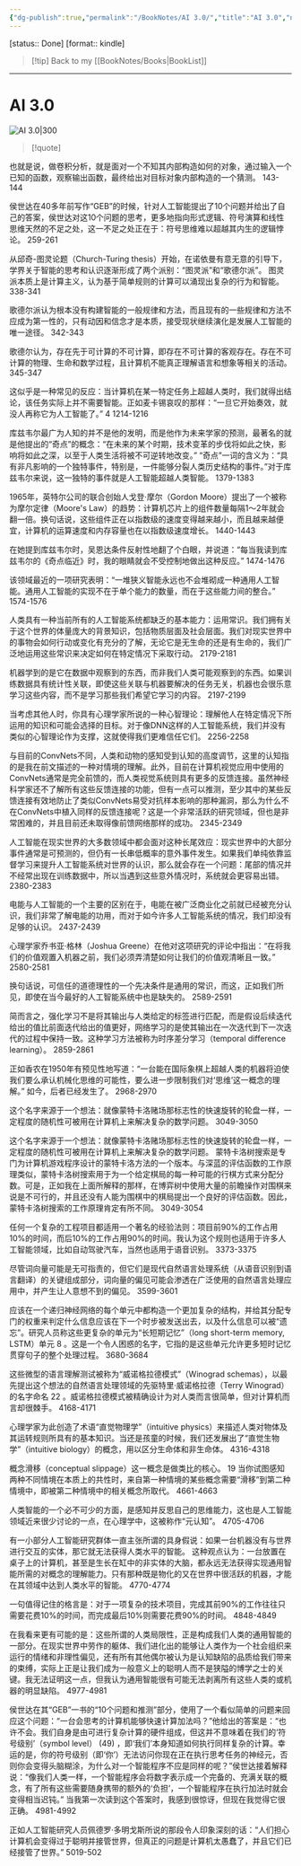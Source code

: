 ```yaml
---
{"dg-publish":true,"permalink":"/BookNotes/AI 3.0/","title":"AI 3.0","noteIcon":""}
---
```


[status:: Done]
[format:: kindle]

>[!tip] Back to my [[BookNotes/Books\|BookList]]

---
# AI 3.0

![AI 3.0|300](https://img9.doubanio.com/view/subject/l/public/s33836475.jpg)

>[!quote]


也就是说，做卷积分析，就是面对一个不知其内部构造如何的对象，通过输入一个已知的函数，观察输出函数，最终给出对目标对象内部构造的一个猜测。
 143-144   
 
侯世达在40多年前写作“GEB”的时候，针对人工智能提出了10个问题并给出了自己的答案，侯世达对这10个问题的思考，更多地指向形式逻辑、符号演算和线性思维天然的不足之处，这一不足之处正在于：符号思维难以超越其内生的逻辑悖论。
 259-261   
 
从邱奇-图灵论题（Church-Turing thesis）开始，在诺依曼有意无意的引导下，学界关于智能的思考和认识逐渐形成了两个派别：“图灵派”和“歌德尔派”。 图灵派本质上是计算主义，认为基于简单规则的计算可以涌现出复杂的行为和智能。
 338-341   
 
歌德尔派认为根本没有构建智能的一般规律和方法，而且现有的一些规律和方法不应成为第一性的，只有动因和信念才是本质，接受现状继续演化是发展人工智能的唯一途径。
 342-343   
 
歌德尔认为，存在先于可计算的不可计算，即存在不可计算的客观存在。存在不可计算的物理、生命和数学过程，且计算机不能真正理解语言和想象等相关的活动。
 345-347   
 
这似乎是一种常见的反应：当计算机在某一特定任务上超越人类时，我们就得出结论，该任务实际上并不需要智能。正如麦卡锡哀叹的那样：“一旦它开始奏效，就没人再称它为人工智能了。” 4
 1214-1216   
 
库兹韦尔最广为人知的并不是他的发明，而是他作为未来学家的预测，最著名的就是他提出的“奇点”的概念：“在未来的某个时期，技术变革的步伐将如此之快，影响将如此之深，以至于人类生活将被不可逆转地改变。” “奇点”一词的含义为：“具有非凡影响的一个独特事件，特别是，一件能够分裂人类历史结构的事件。”对于库兹韦尔来说，这一独特的事件就是人工智能超越人类智能。
 1379-1383   
 
1965年，英特尔公司的联合创始人戈登·摩尔（Gordon Moore）提出了一个被称为摩尔定律（Moore's Law）的趋势：计算机芯片上的组件数量每隔1～2年就会翻一倍。换句话说，这些组件正在以指数级的速度变得越来越小，而且越来越便宜，计算机的运算速度和内存容量也在以指数级速度增长。
 1440-1443   
 
在她提到库兹韦尔时，吴恩达条件反射性地翻了个白眼，并说道：“每当我读到库兹韦尔的《奇点临近》时，我的眼睛就会不受控制地做出这种反应。”
 1474-1476   
 
该领域最近的一项研究表明：“一堆狭义智能永远也不会堆砌成一种通用人工智能。通用人工智能的实现不在于单个能力的数量，而在于这些能力间的整合。”
 1574-1576   
 
人类具有一种当前所有的人工智能系统都缺乏的基本能力：运用常识。我们拥有关于这个世界的体量庞大的背景知识，包括物质层面及社会层面。我们对现实世界中的事物会如何行动或变化有充分的了解，无论它是无生命的还是有生命的，我们广泛地运用这些常识来决定如何在特定情况下采取行动。
 2179-2181   

机器学到的是它在数据中观察到的东西，而非我们人类可能观察到的东西。如果训练数据具有统计性关联，即使这些关联与机器要解决的任务无关，机器也会很乐意学习这些内容，而不是学习那些我们希望它学习的内容。
 2197-2199   
 
当考虑其他人时，你具有心理学家所说的一种心智理论：理解他人在特定情况下所运用的知识和可能会选择的目标。对于像DNN这样的人工智能系统，我们并没有类似的心智理论作为支撑，这就使得我们更难信任它们。
 2256-2258   
 
与目前的ConvNets不同，人类和动物的感知受到认知的高度调节，这里的认知指的是我在前文描述的一种对情境的理解。此外，目前在计算机视觉应用中使用的ConvNets通常是完全前馈的，而人类视觉系统则具有更多的反馈连接。虽然神经科学家还不了解所有这些反馈连接的功能，但有一点可以推测，至少其中的某些反馈连接有效地防止了类似ConvNets易受对抗样本影响的那种漏洞，那么为什么不在ConvNets中植入同样的反馈连接呢？这是一个非常活跃的研究领域，但也是非常困难的，并且目前还未取得像前馈网络那样的成功。
 2345-2349   
 
人工智能在现实世界的大多数领域中都会面对这种长尾效应：现实世界中的大部分事件通常是可预测的，但仍有一长串低概率的意外事件发生。如果我们单纯依靠监督学习来提升人工智能系统对世界的认识，那么就会存在一个问题：尾部的情况并不经常出现在训练数据中，所以当遇到这些意外情况时，系统就会更容易出错。
 2380-2383   
 
电能与人工智能的一个主要的区别在于，电能在被广泛商业化之前就已经被充分认识，我们非常了解电能的功用，而对于如今许多人工智能系统的情况，我们却没有足够的认识。
 2437-2439   
 
心理学家乔书亚·格林（Joshua Greene）在他对这项研究的评论中指出：“在将我们的价值观置入机器之前，我们必须弄清楚如何让我们的价值观清晰且一致。”
 2580-2581   
 
换句话说，可信任的道德理性的一个先决条件是通用的常识，而这，正如我们所见，即使在当今最好的人工智能系统中也是缺失的。
 2589-2591   
 
简而言之，强化学习不是将其输出与人类给定的标签进行匹配，而是假设后续迭代给出的值比前面迭代给出的值更好，网络学习的是使其输出在一次迭代到下一次迭代的过程中保持一致。这种学习方法被称为时序差分学习（temporal difference learning）。
 2859-2861   
 
正如香农在1950年有预见性地写道：“一台能在国际象棋上超越人类的机器将迫使我们要么承认机械化思维的可能性，要么进一步限制我们对‘思维’这一概念的理解。” 如今，后者已经发生了。
 2968-2970   
 
这个名字来源于一个想法：就像蒙特卡洛赌场那标志性的快速旋转的轮盘一样，一定程度的随机性可被用在计算机上来解决复杂的数学问题。
 3049-3050   
 
这个名字来源于一个想法：就像蒙特卡洛赌场那标志性的快速旋转的轮盘一样，一定程度的随机性可被用在计算机上来解决复杂的数学问题。 蒙特卡洛树搜索是专门为计算机游戏程序设计的蒙特卡洛方法的一个版本。与深蓝的评估函数的工作原理类似，蒙特卡洛树搜索用于为一个给定棋局的每一种可能的行棋方式来分配分数。可是，正如我在上面所解释的那样，在博弈树中使用大量的前瞻操作对围棋来说是不可行的，并且还没有人能为围棋中的棋局提出一个良好的评估函数。因此，蒙特卡洛树搜索的工作原理肯定有所不同。
 3049-3054   
 
任何一个复杂的工程项目都适用一个著名的经验法则：项目前90%的工作占用10%的时间，而后10%的工作占用90%的时间。我认为这个规则也适用于许多人工智能领域，比如自动驾驶汽车，当然也适用于语音识别。
 3373-3375   
 
尽管词向量可能是无可指责的，但它们是现代自然语言处理系统（从语音识别到语言翻译）的关键组成部分，词向量的偏见可能会渗透在广泛使用的自然语言处理应用中，并产生让人意想不到的偏见。
 3599-3601   
 
应该在一个递归神经网络的每个单元中都构造一个更加复杂的结构，并给其分配专门的权重来判定什么信息应该在下一个时步被发送出去，以及什么信息可以被“遗忘”。研究人员称这些更复杂的单元为“长短期记忆”（long short-term memory, LSTM）单元 8 。这是一个令人困惑的名字，它指的是这些单元允许更多短时记忆贯穿句子的整个处理过程。
 3680-3684   
 
这些微型的语言理解测试被称为“威诺格拉德模式”（Winograd schemas），以最先提出这个想法的自然语言处理领域的先驱特里·威诺格拉德（Terry Winograd）的名字命名 22 。威诺格拉德模式被精确设计为对人类而言很简单，但对计算机而言却很棘手。
 4168-4171   
 
心理学家为此创造了术语“直觉物理学”（intuitive physics）来描述人类对物体及其运转规则所具有的基本知识。当还是孩童的时候，我们还发展出了“直觉生物学”（intuitive biology）的概念，用以区分生命体和非生命体。
 4316-4318   
 
概念滑移（conceptual slippage）这一概念是做类比的核心。 19 当你试图感知两种不同情境在本质上的共性时，来自第一种情境的某些概念需要“滑移”到第二种情境中，即被第二种情境中的相关概念所取代。
 4661-4663   
 
人类智能的一个必不可少的方面，是感知并反思自己的思维能力，这也是人工智能领域近来很少讨论的一点，在心理学中，这被称作“元认知”。
 4705-4706   
 
有一小部分人工智能研究群体一直主张所谓的具身假说：如果一台机器没有与世界进行交互的实体，那它就无法获得人类水平的智能。 这种观点认为：一台放置在桌子上的计算机，甚至是生长在缸中的非实体的大脑，都永远无法获得实现通用智能所需的对概念的理解能力。只有那种既是物化的又在世界中很活跃的机器，才能在其领域中达到人类水平的智能。
 4770-4774   
 
一句值得记住的格言是：对于一项复杂的技术项目，完成其前90%的工作往往只需要花费10%的时间，而完成最后10%则需要花费90%的时间。
 4848-4849   
 
在我看来更有可能的是：这些所谓的人类局限性，正是构成我们人类的通用智能的一部分。在现实世界中劳作的躯体、我们进化出的能够让人类作为一个社会组织来运行的情绪和非理性偏见，还有所有其他偶尔被认为是认知缺陷的品质给我们带来的束缚，实际上正是让我们成为一般意义上的聪明人而不是狭隘的博学之士的关键。我无法证明这一点，但我认为通用智能很有可能无法剥离所有这些人类的或机器的明显缺陷。
 4977-4981   

侯世达在其“GEB”一书的“10个问题和推测”部分，使用了一个看似简单的问题来回应这个问题：“一台会思考的计算机能够快速计算加法吗？”他给出的答案是：“也许不会。我们自身是由可进行复杂计算的硬件组成，但这并不意味着在我们的‘符号级别’（symbol level） (49) ，即‘我们’本身知道如何执行同样复杂的计算。幸运的是，你的符号级别（即‘你’）无法访问你现在正在执行思考任务的神经元，否则你会变得头脑糊涂，为什么对一个智能程序不应是同样的呢？”侯世达接着解释说：“像我们人类一样，一个智能程序会将数字表示成一个完备的、充满关联的概念，有了所有这些需要随身携带的额外的‘负担’，一个智能程序在执行加法时就会变得相当迟钝。” 当我第一次读到这个答案时，我感到很惊讶，但现在我觉得它很正确。 
 4981-4992   
 
正如人工智能研究人员佩德罗·多明戈斯所说的那段令人印象深刻的话：“人们担心计算机会变得过于聪明并接管世界，但真正的问题是计算机太愚蠢了，并且它们已经接管了世界。” 
5019-502